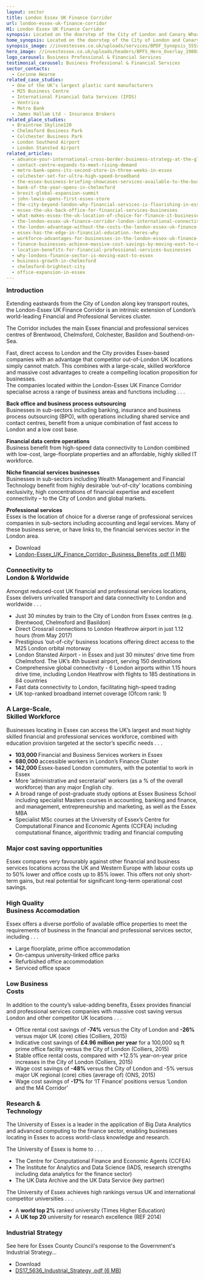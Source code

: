 ```yaml
---
layout: sector
title: London Essex UK Finance Corridor
url: london-essex-uk-finance-corridor
H1: London Essex UK Finance Corridor
synopsis: Located on the doorstep of the City of London and Canary Wharf Essex is an ideal location for companies in the Business, Professional and Financial Services sector.
home_synopsis: Located on the doorstep of the City of London and Canary Wharf Essex is an ideal location for companies in the Business, Professional and Financial Services sector.
synopsis_image: //investessex.co.uk/uploads/services/BPDF_Synopsis_555x300.jpg
hero_image: //investessex.co.uk/uploads/headers/BPFS_Hero_Overlay_1980x600.jpg
logo_carousel: Business Professional & Financial Services
testimonial_carousel: Business Professional & Financial Services
sector_contacts: 
  - Corinne Hearne
related_case_studies: 
  - One of the UK’s largest plastic card manufacturers
  - M25 Business Centre
  - International Financial Data Services (IFDS)
  - Ventrica
  - Metro Bank
  - James Hallam Ltd - Insurance Brokers
related_place_studies:
  - Braintree Skyline120
  - Chelmsford Business Park
  - Colchester Business Park
  - London Southend Airport
  - London Stansted Airport
related_articles:
  - advance-your-international-cross-border-business-strategy-at-the-global-exp
  - contact-centre-expands-to-meet-rising-demand
  - metro-bank-opens-its-second-store-in-three-weeks-in-essex
  - colchester-set-for-ultra-high-speed-broadband
  - the-essex-business-briefing-showcases-services-available-to-the-business-co
  - bank-of-the-year-opens-in-chelmsford
  - brexit-global-expansion-summit
  - john-lewis-opens-first-essex-store
  - the-city-beyond-london-why-financial-services-is-flourishing-in-essex
  - essex-the-uks-back-office-for-financial-services-businesses
  - what-makes-essex-the-uk-location-of-choice-for-finance-it-businesses-and-da
  - the-london-essex-uk-finance-corridor-london-international-connectivity-adva
  - the-london-advantage-without-the-costs-the-london-essex-uk-finance-corridor
  - essex-has-the-edge-in-financial-education.-heres-why
  - workforce-advantages-for-businesses-in-the-london-essex-uk-finance-corridor
  - finance-businesses-achieve-massive-cost-savings-by-moving-east-to-essex
  - location-benefits-for-financial-professional-services-businesses
  - why-londons-finance-sector-is-moving-east-to-essex
  - business-growth-in-chelmsford
  - chelmsford-brightest-city
  - office-expansion-in-essex
---
```

<h3 style="margin-top: 0px;">Introduction</h3>
<p>Extending eastwards from the City of London along key transport routes, the London-Essex UK Finance Corridor is an intrinsic extension of London’s world-leading Financial and Professional Services cluster.</p>
<p>The Corridor includes the main Essex financial and professional services centres of Brentwood, Chelmsford, Colchester, Basildon and Southend-on-Sea.</p>
<p>Fast, direct access to London and the City provides Essex-based companies with an advantage that competitor out-of-London UK locations simply cannot match. This combines with a large-scale, skilled workforce and massive cost advantages to create a compelling location proposition for businesses.<br>
The companies located within the London-Essex UK Finance Corridor specialise across a range of business areas and functions including . . .</p>
<p><strong>Back office and business process outsourcing</strong><br>
Businesses in sub-sectors including banking, insurance and business process outsourcing (BPO), with operations including shared service and contact centres, benefit from a unique combination of fast access to London and a low cost base.</p>
<p><strong>Financial data centre operations</strong><br>
Business benefit from high-speed data connectivity to London combined with low-cost, large-floorplate properties and an affordable, highly skilled IT workforce.</p>
<p><strong>Niche financial services businesses</strong><br>
Businesses in sub-sectors including Wealth Management and Financial Technology benefit from highly desirable ‘out-of-city’ locations combining exclusivity, high concentrations of financial expertise and excellent connectivity – to the City of London and global markets.</p>
<p><strong>Professional services</strong><br>
Essex is the location of choice for a diverse range of professional services companies in sub-sectors including accounting and legal services. Many of these business serve, or have links to, the financial services sector in the London area.</p>
<ul class="downloadable-files">                        
  <li class="header">Download</li>
  <li><a href="http://docs.google.com/viewer?url=http://investessex.co.uk/uploads/pdf/London-Essex_UK_Finance_Corridor-_Business_Benefits.pdf" alt="" class="btn ugdv_link" target="_blank">London-Essex_UK_Finance_Corridor-_Business_Benefits .pdf <span>(1 MB)</span></a></li>
</ul>
<h3>Connectivity to<br>London &amp; Worldwide</h3>
<p>Amongst reduced-cost UK financial and professional services locations, Essex delivers unrivalled transport and data connectivity to London and worldwide . . .</p>
<ul>
  <li>Just 30 minutes by train to the City of London from Essex centres (e.g. Brentwood, Chelmsford and Basildon)</li>
  <li>Direct Crossrail connections to London Heathrow airport in just 1.12 hours (from May 2017)</li>
  <li>Prestigious ‘out-of-city’ business locations offering direct access to the M25 London orbital motorway</li>
  <li>London Stansted Airport - in Essex and just 30 minutes’ drive time from Chelmsford. The UK’s 4th busiest airport, serving 150 destinations</li>
  <li>Comprehensive global connectivity - 6 London airports within 1.15 hours drive time, including London Heathrow with flights to 185 destinations in 84 countries</li>
  <li>Fast data connectivity to London, facilitating high-speed trading</li>
  <li>UK top-ranked broadband internet coverage (Ofcom rank: 1)</li>
</ul>
<h3>A Large-Scale,<br>Skilled Workforce</h3>
<p>Businesses locating in Essex can access the UK’s largest and most highly skilled financial and professional services workforce, combined with education provision targeted at the sector’s specific needs . . .</p>
<ul>
  <li><strong>103,000 </strong>Financial and Business Services workers in Essex</li>
  <li><strong>680,000</strong> accessible workers in London’s Finance Cluster</li>
  <li><strong>142,000 </strong>Essex-based London commuters, with the potential to work in Essex</li>
  <li>More ‘administrative and secretarial’ workers (as a % of the overall workforce) than any major English city.</li>
  <li>A broad range of post-graduate study options at Essex Business School including specialist Masters courses in accounting, banking and finance, and management, entrepreneurship and marketing, as well as the Essex MBA</li>
  <li>Specialist MSc courses at the University of Essex’s Centre for Computational Finance and Economic Agents (CCFEA) including computational finance, algorithmic trading and financial computing</li>
</ul>
<h3>Major cost saving opportunities</h3>
<p>Essex compares very favourably against other financial and business services locations across the UK and Western Europe with labour costs up to 50% lower and office costs up to 85% lower. This offers not only short-term gains, but real potential for significant long-term operational cost savings.</p>
<h3>High Quality<br>Business Accomodation</h3>
<p>Essex offers a diverse portfolio of available office properties to meet the requirements of business in the financial and professional services sector, including . . .</p>

<ul>
	<li>Large floorplate, prime office accommodation</li>
	<li>On-campus university-linked office parks</li>
	<li>Refurbished office accommodation</li>
	<li>Serviced office space</li>
</ul>
<h3>Low Business<br>Costs</h3>
<p>In addition to the county’s value-adding benefits, Essex provides financial and professional services companies with massive cost saving versus London and other competitor UK locations . . .</p>

<ul>
	<li>Office rental cost savings of <strong>-74%</strong> versus the City of London and <strong>-26%</strong> versus major UK (core) cities (Colliers, 2015)</li>
	<li>Indicative cost savings of <strong>£4.96 million per year</strong> for a 100,000 sq ft prime office facility versus the City of London (Colliers, 2015)</li>
	<li>Stable office rental costs, compared with +12.5% year-on-year price increases in the City of London (Colliers, 2015)</li>
	<li>Wage cost savings of <strong>-48% </strong>versus the City of London and -5% versus major UK regional (core) cities (average of) (ONS, 2015)</li>
	<li>Wage cost savings of <strong>-17%</strong> for ‘IT Finance’ positions versus ‘London and the M4 Corridor’</li>
</ul>
<h3>Research &amp;<br>Technology</h3>
<p>The University of Essex is a leader in the application of Big Data Analytics and advanced computing to the finance sector, enabling businesses locating in Essex to access world-class knowledge and research.</p>
<p>The University of Essex is home to . . .</p>
<ul>
	<li>The Centre for Computational Finance and Economic Agents (CCFEA)</li>
	<li>The Institute for Analytics and Data Science (IADS, research strengths including data analytics for the finance sector)</li>
	<li>The UK Data Archive and the UK Data Service (key partner)</li>
</ul>
<p>The University of Essex achieves high rankings versus UK and international competitor universities . . .</p>
<ul>
	<li>A <strong>world top 2%</strong> ranked university (Times Higher Education)</li>
	<li>A <strong>UK top 20</strong> university for research excellence (REF 2014)</li>
</ul>
<h3>Industrial Strategy</h3>
<p>See here for Essex County Council's response to the Government's Industrial Strategy...</p>
<ul class="downloadable-files">                        
  <li class="header">Download</li>
  <li><a href="http://docs.google.com/viewer?url=http://investessex.co.uk/uploads/pdf/DS17_5636_Industrial_Strategy.pdf" alt="" class="btn ugdv_link" target="_blank">DS17_5636_Industrial_Strategy .pdf <span>(6 MB)</span></a></li>
</ul>